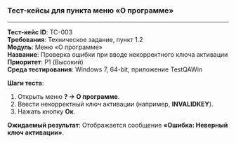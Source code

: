 ### **Тест-кейсы для пункта меню «О программе»**


---

**Тест-кейс ID**: TC-003  
**Требования**: Техническое задание, пункт 1.2  
**Модуль**: Меню «О программе»  
**Название**: Проверка ошибки при вводе некорректного ключа активации  
**Приоритет**: P1 (Высокий)  
**Среда тестирования**: Windows 7, 64-bit, приложение TestQAWin  

**Шаги теста**:
1. Открыть меню **? -> О программе**.
2. Ввести некорректный ключ активации (например, **INVALIDKEY**).
3. Нажать кнопку **Ок**.

**Ожидаемый результат**: Отображается сообщение **«Ошибка: Неверный ключ активации»**.
